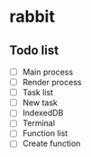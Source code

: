 # rabbit

## Todo list

- [ ] Main process
- [ ] Render process
- [ ] Task list
- [ ] New task
- [ ] IndexedDB
- [ ] Terminal
- [ ] Function list
- [ ] Create function
